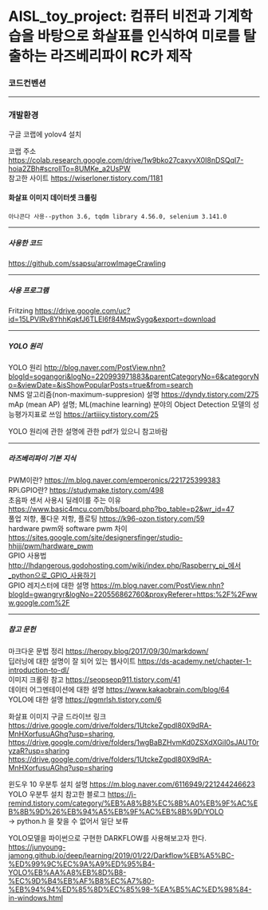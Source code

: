# AISL_toy_project: 컴퓨터 비전과 기계학습을 바탕으로 화살표를 인식하여 미로를 탈출하는 라즈베리파이 RC카 제작

### 코드컨벤션

---

### 개발환경

구글 코랩에 yolov4 설치 </br>

코랩 주소 https://colab.research.google.com/drive/1w9bko27caxyvX0I8nDSQqI7-hoia2ZBh#scrollTo=8UMKe_a2UsPW </br>
참고한 사이트 https://wiserloner.tistory.com/1181 </br>


#### 화살표 이미지 데이터셋 크롤링
`아나콘다 사용--python 3.6, tqdm library 4.56.0, selenium 3.141.0`

---

##### 사용한 코드
https://github.com/ssapsu/arrowImageCrawling

---

##### 사용 프로그램
Fritzing https://drive.google.com/uc?id=15LPVIRv8YhhKqkfJ6TLEI6f84MqwSygq&export=download <br/>

---

##### YOLO 원리
YOLO 원리 http://blog.naver.com/PostView.nhn?blogId=sogangori&logNo=220993971883&parentCategoryNo=6&categoryNo=&viewDate=&isShowPopularPosts=true&from=search <br/>
NMS 알고리즘(non-maximum-suppresion) 설명 https://dyndy.tistory.com/275 <br/>
mAp (mean AP) 설명; ML(machine learning) 분야의 Object Detection 모델의 성능평가지표로 쓰임 https://artiiicy.tistory.com/25 <br/>

YOLO 원리에 관한 설명에 관한 pdf가 있으니 참고바람 <br/>

---

##### 라즈베리파이 기본 지식
PWM이란? https://m.blog.naver.com/emperonics/221725399383 <br/>
RPi.GPIO란? https://studymake.tistory.com/498 <br/>
초음파 센서 사용시 딜레이를 주는 이유 https://www.basic4mcu.com/bbs/board.php?bo_table=p2&wr_id=47 <br/>
풀업 저항, 풀다운 저항, 플로팅 https://k96-ozon.tistory.com/59 <br/>
hardware pwm와 software pwm 차이 https://sites.google.com/site/designersfinger/studio-hhjjj/pwm/hardware_pwm <br/>
GPIO 사용법 http://lhdangerous.godohosting.com/wiki/index.php/Raspberry_pi_에서_python으로_GPIO_사용하기 <br/>
GPIO 레지스터에 대한 설명 https://m.blog.naver.com/PostView.nhn?blogId=gwangryr&logNo=220556862760&proxyReferer=https:%2F%2Fwww.google.com%2F <br/>

---

##### 참고 문헌
마크다운 문법 정리 https://heropy.blog/2017/09/30/markdown/ <br/>
딥러닝에 대한 설명이 잘 되어 있는 웹사이트 https://ds-academy.net/chapter-1-introduction-to-dl/ <br/>
이미지 크롤링 참고 https://seopseop911.tistory.com/41 <br/>
데이터 어그멘테이션에 대한 설명 https://www.kakaobrain.com/blog/64 <br/>
YOLO에 대한 설명 https://pgmrlsh.tistory.com/6 <br/>

화살표 이미지 구글 드라이브 링크
https://drive.google.com/drive/folders/1UtckeZgpdl80X9dRA-MnHXorfusuAGhq?usp=sharing, https://drive.google.com/drive/folders/1wgBaBZHvmKd0ZSXdXGiI0sJAUT0ryzaR?usp=sharing <br/>
https://drive.google.com/drive/folders/1UtckeZgpdl80X9dRA-MnHXorfusuAGhq?usp=sharing

윈도우 10 우분투 설치 설명 https://m.blog.naver.com/6116949/221244246623 <br/>
YOLO 우분투 설치 참고한 블로그 https://j-remind.tistory.com/category/%EB%A8%B8%EC%8B%A0%EB%9F%AC%EB%8B%9D%26%EB%94%A5%EB%9F%AC%EB%8B%9D/YOLO <br/>
-> python.h 을 찾을 수 없어서 일단 보류

YOLO모델을 파이썬으로 구현한 DARKFLOW를 사용해보고자 한다. https://junyoung-jamong.github.io/deep/learning/2019/01/22/Darkflow%EB%A5%BC-%ED%99%9C%EC%9A%A9%ED%95%B4-YOLO%EB%AA%A8%EB%8D%B8-%EC%9D%B4%EB%AF%B8%EC%A7%80-%EB%94%94%ED%85%8D%EC%85%98-%EA%B5%AC%ED%98%84-in-windows.html <br/>
